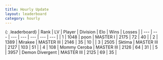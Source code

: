 ```yaml
---
title: Hourly Update
layout: leaderboard
category: hourly
---
```


{: .leaderboard}
| Rank | LV | Player | Division | Elo | Wins | Losses |
| --- | --- | --- | --- | --- | --- | --- |
| <span data-change="1">1</span> | 1048 | <span title="ID: 540690">poon</span> | MASTER I | <span data-change="27">2175</span> | <span data-change="4">72</span> | <span data-change="1">40</span> |
| <span data-change="1">2</span> | 1389 | <span title="ID: 416373">Mirakee</span> | MASTER III | <span data-change="0">2146</span> | <span data-change="0">35</span> | <span data-change="0">10</span> |
| <span data-change="-2">3</span> | 2505 | <span title="ID: 353063">Sktima</span> | MASTER III | <span data-change="-23">2127</span> | <span data-change="5">103</span> | <span data-change="4">51</span> |
| <span data-change="1">4</span> | 108 | <span title="ID: 748055">Mommy Ceroba</span> | MASTER III | <span data-change="0">2126</span> | <span data-change="0">64</span> | <span data-change="0">31</span> |
| <span data-change="-1">5</span> | 3957 | <span title="ID: 370081">Demon Divergent</span> | MASTER III | <span data-change="-6">2125</span> | <span data-change="1">69</span> | <span data-change="2">35</span> |